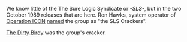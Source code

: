 We know little of the The Sure Logic Syndicate or *-SLS-*, but in the two October 1989 releases that are here. Ron Hawks, system operator of [Operation ICON](https://demozoo.org/bbs/13007) [named](/f/af1b49e) the group as "the SLS Crackers". 

[The Dirty Birdy](/p/the-dirty-birdy) was the group's cracker.
